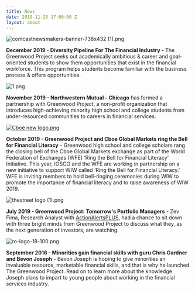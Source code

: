 ```yaml
---
title: News
date: 2019-11-25 17:00:00 Z
layout: about
---
```


![comcastnewsmakers-banner-738x432 (1).png](/uploads/comcastnewsmakers-banner-738x432%20(1).png)

**December 2019 - Diversity Pipeline For The Financial Industry -** The Greenwood Project seeks out academically ambitious & career and goal-oriented students to show them opportunities that exist in the financial workforce. This program helps students become familiar with the business process & offers opportunities.

![1.png](/uploads/1.png)

**November 2019 - Northwestern Mutual - Chicago** has formed a partnership with Greenwood Project, a non-profit organization that introduces high-achieving minority high school and college students from under-resourced communities to careers in financial services.

[![Cboe new logo.png](/uploads/Cboe%20new%20logo.png)](http://www.cboe.com/video/?mediaId=e9a9cc043b5246b982ae208146290506)

**October 2019 - Greenwood Project and Cboe Global Markets ring the Bell for Financial Literacy** - Greenwood high school and college scholars rang the closing bell of the Cboe Global Markets exchange as part of the World Federation of Exchanges (WFE) ‘Ring the Bell for Financial Literacy’ Initiative. This year, IOSCO and the WFE are working in partnership on a new initiative to support WIW called ‘Ring the Bell for Financial Literacy.’ WFE is inviting members to hold bell-ringing ceremonies during WIW to promote the importance of financial literacy and to raise awareness of WIW 2019.

![thestreet logo (1).png](/uploads/thestreet%20logo%20(1).png)

**July 2019 - Greenwood Project: Tomorrow's Portfolio Managers** - Zev Fima, Research Analyst with [ActionAlertsPLUS](https://aap.thestreet.com/), had a chance to sit down with three bright minds from Greenwood Project to discuss what they, as the next generation of investors, are watching.

![ro-logo-18-100.png](/uploads/ro-logo-18-100.png)

**September 2016 - Minorities gain financial skills with guru Chris Gardner and Bevon Joseph** - Bevon Joseph is hoping to give minorities an invaluable resource, marketable financial skills, and that is why he launched The Greenwood Project. Read on to learn more about the knowledge Joseph plans to impart to young people about working in the financial services industry.